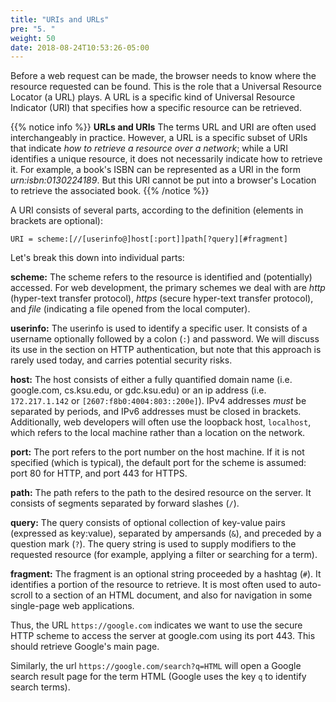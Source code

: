 ```yaml
---
title: "URIs and URLs"
pre: "5. "
weight: 50
date: 2018-08-24T10:53:26-05:00
---
```


Before a web request can be made, the browser needs to know where the resource requested can be found.  This is the role that a Universal Resource Locator (a URL) plays.  A URL is a specific kind of Universal Resource Indicator (URI) that specifies how a specific resource can be retrieved. 

{{% notice info %}}
__URLs and URIs__
The terms URL and URI are often used interchangeably in practice.  However, a URL is a specific subset of URIs that indicate _how to retrieve a resource over a network_; while a URI identifies a unique resource, it does not necessarily indicate how to retrieve it.  For example, a book's ISBN can be represented as a URI in the form _urn:isbn:0130224189_.  But this URI cannot be put into a browser's Location to retrieve the associated book.
{{% /notice %}}

A URI consists of several parts, according to the definition (elements in brackets are optional):

`
URI = scheme:[//[userinfo@]host[:port]]path[?query][#fragment]
`

Let's break this down into individual parts:

__scheme:__ The scheme refers to the resource is identified and (potentially) accessed.  For web development, the primary schemes we deal with are _http_ (hyper-text transfer protocol), _https_ (secure hyper-text transfer protocol), and _file_ (indicating a file opened from the local computer).  

__userinfo:__ The userinfo is used to identify a specific user.  It consists of a username optionally followed by a colon (`:`) and password.  We will discuss its use in the section on HTTP authentication, but note that this approach is rarely used today, and carries potential security risks.

__host:__ The host consists of either a fully quantified domain name (i.e. google.com, cs.ksu.edu, or gdc.ksu.edu) or an ip address (i.e. `172.217.1.142` or `[2607:f8b0:4004:803::200e]`).  IPv4 addresses _must_ be separated by periods, and IPv6 addresses must be closed in brackets.  Additionally, web developers will often use the loopback host, `localhost`, which refers to the local machine rather than a location on the network.

__port:__ The port refers to the port number on the host machine.  If it is not specified (which is typical), the default port for the scheme is assumed: port 80 for HTTP, and port 443 for HTTPS.  

__path:__ The path refers to the path to the desired resource on the server.  It consists of segments separated by forward slashes (`/`).  

__query:__ The query consists of optional collection of key-value pairs (expressed as key:value), separated by ampersands (`&`), and preceded by a question mark (`?`).  The query string is used to supply modifiers to the requested resource (for example, applying a filter or searching for a term).  

__fragment:__ The fragment is an optional string proceeded by a hashtag (`#`).  It identifies a portion of the resource to retrieve.  It is most often used to auto-scroll to a section of an HTML document, and also for navigation in some single-page web applications.


Thus, the URL `https://google.com` indicates we want to use the secure HTTP scheme to access the server at google.com using its port 443.  This should retrieve Google's main page.

Similarly, the url `https://google.com/search?q=HTML` will open a Google search result page for the term HTML (Google uses the key `q` to identify search terms). 
